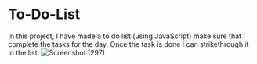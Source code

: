 # To-Do-List
In this project, I have made a to do list (using JavaScript) make sure that I complete the tasks for the day. Once the task is done I can strikethrough it in the list.
![Screenshot (297)](https://user-images.githubusercontent.com/45872549/93662025-4d6a7d00-fa7a-11ea-9fd8-0ce6a0867313.png)

